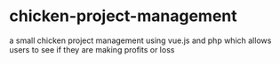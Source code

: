 # chicken-project-management
a small chicken project management using vue.js and php which allows users to see if they are making profits or loss
